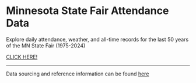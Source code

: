 # Minnesota State Fair Attendance Data 

Explore daily attendance, weather, and all-time records for the last 50 years of the MN State Fair (1975-2024)

[CLICK HERE!](https://makuhs.github.io/StateFairMN/)

___

Data sourcing and reference information can be found [here](https://github.com/makuhs/Personal-Projects/blob/main/mnStateFair/readme.txt)
